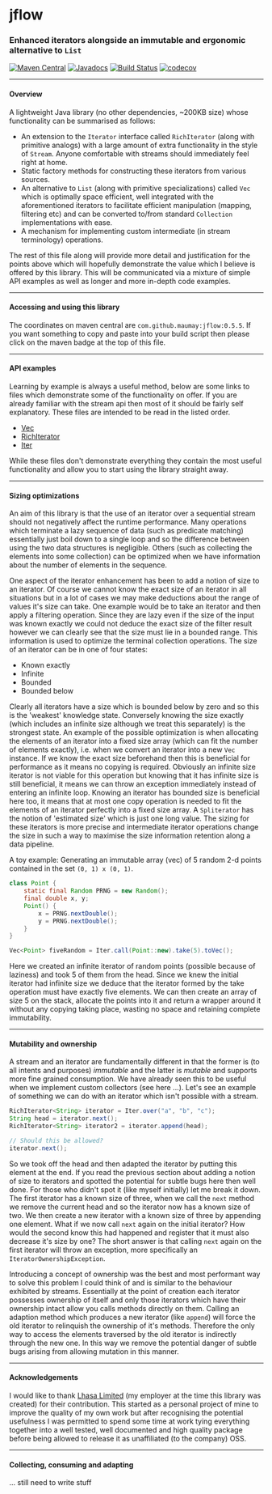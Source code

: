 # jflow
### Enhanced iterators alongside an immutable and ergonomic alternative to `List`

[![Maven Central](https://maven-badges.herokuapp.com/maven-central/com.github.maumay/jflow/badge.svg?color=blue)](https://maven-badges.herokuapp.com/maven-central/com.github.maumay/jflow) [![Javadocs](https://javadoc.io/badge/com.github.maumay/jflow.svg?color=blue)](https://javadoc.io/doc/com.github.maumay/jflow) [![Build Status](https://travis-ci.org/maumay/JFlow.svg?branch=master)](https://travis-ci.org/maumay/JFlow) [![codecov](https://codecov.io/gh/maumay/jflow/branch/master/graph/badge.svg)](https://codecov.io/gh/maumay/jflow)


---
#### Overview
A lightweight Java library (no other dependencies, ~200KB size) whose functionality can be summarised as follows:  

 - An extension to the `Iterator` interface called `RichIterator` (along with primitive analogs) with a large amount of extra functionality in the style of `Stream`. Anyone comfortable with streams should immediately feel right at home. 
 - Static factory methods for constructing these iterators from various sources.
 - An alternative to `List` (along with primitive specializations) called `Vec` which is optimally space efficient, well integrated with the aforementioned iterators to facilitate efficient manipulation (mapping, filtering etc) and can be converted to/from standard `Collection` implementations with ease.
 - A mechanism for implementing custom intermediate (in stream terminology) operations.

The rest of this file along will provide more detail and justification for the points above which will hopefully demonstrate the value which I believe is offered by this library. This will be communicated via a mixture of simple API examples as well as longer and more in-depth code examples.


---
#### Accessing and using this library

The coordinates on maven central are `com.github.maumay:jflow:0.5.5`. If you want something to copy and paste into your build script then please click on the maven badge at the top of this file.


---
#### API examples

Learning by example is always a useful method, below are some links to files which demonstrate some of the functionality on offer. If you are already familiar with the stream api then most of it should be fairly self explanatory. These files are intended to be read in the listed order.

 - [Vec](docs/Vec-examples.md)
 - [RichIterator](docs/RichIterator-examples.md)
 - [Iter](docs/Iter-examples.md)

While these files don't demonstrate everything they contain the most useful functionality and allow you to start using the library straight away.

---
#### Sizing optimizations

An aim of this library is that the use of an iterator over a sequential stream should not negatively affect the runtime performance. Many operations which terminate a lazy sequence of data (such as predicate matching) essentially just boil down to a single loop and so the difference between using the two data structures is negligible. Others (such as collecting the elements into some collection) can be optimized when we have information about the number of elements in the sequence.

One aspect of the iterator enhancement has been to add a notion of size to an iterator. Of course we cannot know the exact size of an iterator in all situations but in a lot of cases we may make deductions about the range of values it's size can take. One example would be to take an iterator and then apply a filtering operation. Since they are lazy even if the size of the input was known exactly we could not deduce the exact size of the filter result however we can clearly see that the size must lie in a bounded range. This information is used to optimize the terminal collection operations. The size of an iterator can be in one of four states:
 
 - Known exactly
 - Infinite
 - Bounded
 - Bounded below

Clearly all iterators have a size which is bounded below by zero and so this is the 'weakest' knowledge state. Conversely knowing the size exactly (which includes an infinite size although we treat this separately) is the strongest state. An example of the possible optimization is when allocating the elements of an iterator into a fixed size array (which can fit the number of elements exactly), i.e. when we convert an iterator into a new `Vec` instance. If we know the exact size beforehand then this is beneficial for performance as it means no copying is required. Obviously an infinite size iterator is not viable for this operation but knowing that it has infinite size is still beneficial, it means we can throw an exception immediately instead of entering an infinite loop. Knowing an iterator has bounded size is beneficial here too, it means that at most one copy operation is needed to fit the elements of an iterator perfectly into a fixed size array. A `Spliterator` has the notion of 'estimated size' which is just one long value. The sizing for these iterators is more precise and intermediate iterator operations change the size in such a way to maximise the size information retention along a data pipeline.

A toy example: Generating an immutable array (vec) of 5 random 2-d points contained in the set `(0, 1) x (0, 1)`.
```Java
class Point {
    static final Random PRNG = new Random();
    final double x, y;
    Point() {
        x = PRNG.nextDouble();
        y = PRNG.nextDouble();
    }
}

Vec<Point> fiveRandom = Iter.call(Point::new).take(5).toVec();
```

Here we created an infinite iterator of random points (possible because of laziness) and took 5 of them from the head. Since we knew the initial iterator had infinite size we deduce that the iterator formed by the take operation must have exactly five elements. We can then create an array of size 5 on the stack, allocate the points into it and return a wrapper around it without any copying taking place, wasting no space and retaining complete immutability.

---
#### Mutability and ownership

A stream and an iterator are fundamentally different in that the former is (to all intents and purposes) *immutable* and the latter is *mutable* and supports more fine grained consumption. We have already seen this to be useful when we implement custom collectors (see here ...). Let's see an example of something we can do with an iterator which isn't possible with a stream.

```Java
RichIterator<String> iterator = Iter.over("a", "b", "c");
String head = iterator.next();
RichIterator<String> iterator2 = iterator.append(head);

// Should this be allowed?
iterator.next();
```

So we took off the head and then adapted the iterator by putting this element at the end. If you read the previous section about adding a notion of size to iterators and spotted the potential for subtle bugs here then well done. For those who didn't spot it (like myself initially) let me break it down. The first iterator has a known size of three, when we call the `next` method we remove the current head and so the iterator now has a known size of two. We then create a new iterator with a known size of three by appending one element. What if we now call `next` again on the initial iterator? How would the second know this had happened and register that it must also decrease it's size by one? The short answer is that calling `next` again on the first iterator will throw an exception, more specifically an `IteratorOwnershipException`.

Introducing a concept of ownership was the best and most performant way to solve this problem I could think of and is similar to the behaviour exhibited by streams. Essentially at the point of creation each iterator possesses ownership of itself and only those iterators which have their ownership intact allow you calls methods directly on them. Calling an adaption method which produces a new iterator (like `append`) will force the old iterator to relinquish the ownership of it's methods. Therefore the only way to access the elements traversed by the old iterator is indirectly through the new one. In this way we remove the potential danger of subtle bugs arising from allowing mutation in this manner.


---
#### Acknowledgements

I would like to thank [Lhasa Limited](https://www.lhasalimited.org/) (my employer at the time this library was created) for their contribution. This started as a personal project of mine to improve the quality of my own work but after recognising the potential usefulness I was permitted to spend some time at work tying everything together into a well tested, well documented and high quality package before being allowed to release it as unaffiliated (to the company) OSS.


---
#### Collecting, consuming and adapting

... still need to write stuff
